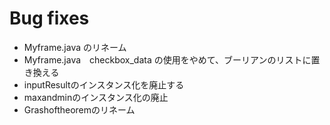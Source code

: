 # Bug fixes

- Myframe.java のリネーム
- Myframe.java　checkbox_data の使用をやめて、ブーリアンのリストに置き換える
- inputResultのインスタンス化を廃止する
- maxandminのインスタンス化の廃止
- Grashoftheoremのリネーム